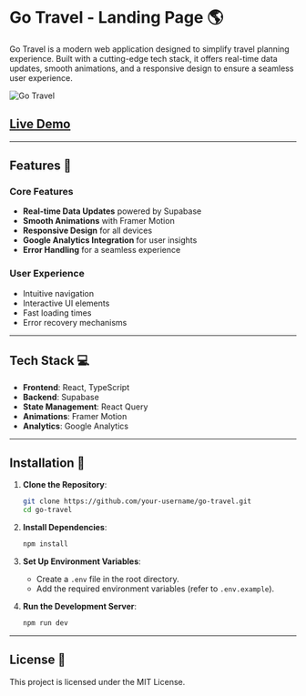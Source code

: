 ﻿# Go Travel - Landing Page 🌎

Go Travel is a modern web application designed to simplify travel planning experience. Built with a cutting-edge tech stack, it offers real-time data updates, smooth animations, and a responsive design to ensure a seamless user experience.

![Go Travel](https://github.com/user-attachments/assets/9e3b8243-82fb-4edf-9df9-9e078c214a6c)

## [Live Demo](https://gotravel-md.netlify.app/)

---

## Features 🚀

### Core Features
- **Real-time Data Updates** powered by Supabase
- **Smooth Animations** with Framer Motion
- **Responsive Design** for all devices
- **Google Analytics Integration** for user insights
- **Error Handling** for a seamless experience

### User Experience
- Intuitive navigation
- Interactive UI elements
- Fast loading times
- Error recovery mechanisms

---

## Tech Stack 💻

- **Frontend**: React, TypeScript
- **Backend**: Supabase
- **State Management**: React Query
- **Animations**: Framer Motion
- **Analytics**: Google Analytics

---

## Installation 🏁

1. **Clone the Repository**:
    ```bash
    git clone https://github.com/your-username/go-travel.git
    cd go-travel
    ```

2. **Install Dependencies**:
    ```bash
    npm install
    ```

3. **Set Up Environment Variables**:
    - Create a `.env` file in the root directory.
    - Add the required environment variables (refer to `.env.example`).

4. **Run the Development Server**:
    ```bash
    npm run dev
    ```

---

## License 📝

This project is licensed under the MIT License.
